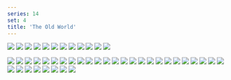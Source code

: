 ```yaml
---
series: 14
set: 4
title: 'The Old World'
---
```


![](../../../../assets/short-stories/part-4/rat01.png)
![](../../../../assets/short-stories/part-4/rat02.png)
![](../../../../assets/short-stories/part-4/rat03.png)
![](../../../../assets/short-stories/part-4/rat04.png)
![](../../../../assets/short-stories/part-4/rat05.png)
![](../../../../assets/short-stories/part-4/rat06.png)
![](../../../../assets/short-stories/part-4/rat07.png)
![](../../../../assets/short-stories/part-4/rat08.png)
![](../../../../assets/short-stories/part-4/rat09.png)
![](../../../../assets/short-stories/part-4/rat10.png)
![](../../../../assets/short-stories/part-4/rat11.png)
![](../../../../assets/short-stories/part-4/rat12.png)
<!-- ![](../../../../assets/short-stories/part-4/rat13.png) -->
![](../../../../assets/short-stories/part-4/rat14.png)
![](../../../../assets/short-stories/part-4/rat15.png)
![](../../../../assets/short-stories/part-4/rat16.png)
![](../../../../assets/short-stories/part-4/rat17.png)
![](../../../../assets/short-stories/part-4/rat18.png)
![](../../../../assets/short-stories/part-4/rat19.png)
![](../../../../assets/short-stories/part-4/rat20.png)
![](../../../../assets/short-stories/part-4/rat21.png)
![](../../../../assets/short-stories/part-4/rat22.png)
![](../../../../assets/short-stories/part-4/rat23.png)
![](../../../../assets/short-stories/part-4/rat24.png)
![](../../../../assets/short-stories/part-4/rat25.png)
![](../../../../assets/short-stories/part-4/rat26.png)
![](../../../../assets/short-stories/part-4/rat27.png)
![](../../../../assets/short-stories/part-4/rat28.png)
![](../../../../assets/short-stories/part-4/rat29.png)
![](../../../../assets/short-stories/part-4/rat30.png)
![](../../../../assets/short-stories/part-4/rat31.png)
![](../../../../assets/short-stories/part-4/rat32.png)
![](../../../../assets/short-stories/part-4/rat33.png)
![](../../../../assets/short-stories/part-4/rat34.png)
![](../../../../assets/short-stories/part-4/rat35.png)
![](../../../../assets/short-stories/part-4/rat36.png)
![](../../../../assets/short-stories/part-4/rat37.png)
![](../../../../assets/short-stories/part-4/rat38.png)
![](../../../../assets/short-stories/part-4/rat39.png)
![](../../../../assets/short-stories/part-4/rat40.png)
![](../../../../assets/short-stories/part-4/rat41.png)
![](../../../../assets/short-stories/part-4/rat42.png)
![](../../../../assets/short-stories/part-4/rat43.png)
![](../../../../assets/short-stories/part-4/rat44.png)
![](../../../../assets/short-stories/part-4/rat45.png)
![](../../../../assets/short-stories/part-4/rat46.png)